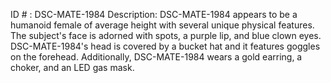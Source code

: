 ID # : DSC-MATE-1984
Description: DSC-MATE-1984 appears to be a humanoid female of average height with several unique physical features. The subject's face is adorned with spots, a purple lip, and blue clown eyes. DSC-MATE-1984's head is covered by a bucket hat and it features goggles on the forehead. Additionally, DSC-MATE-1984 wears a gold earring, a choker, and an LED gas mask.